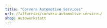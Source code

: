 ```yaml
---
title: "Corvera Automotive Services"
url: /falfurrias/corvera-automotive-services/
shop: Autowerkstatt
---
```

